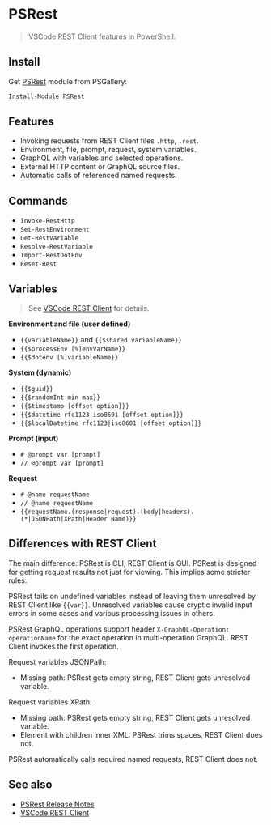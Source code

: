 # PSRest

> VSCode REST Client features in PowerShell.

## Install

Get [PSRest](https://www.powershellgallery.com/packages/PSRest) module from PSGallery:

```powershell
Install-Module PSRest
```

## Features

- Invoking requests from REST Client files `.http`, `.rest`.
- Environment, file, prompt, request, system variables.
- GraphQL with variables and selected operations.
- External HTTP content or GraphQL source files.
- Automatic calls of referenced named requests.

## Commands

- `Invoke-RestHttp`
- `Set-RestEnvironment`
- `Get-RestVariable`
- `Resolve-RestVariable`
- `Import-RestDotEnv`
- `Reset-Rest`

## Variables

> See [VSCode REST Client] for details.

**Environment and file (user defined)**

- `{{variableName}}` and `{{$shared variableName}}`
- `{{$processEnv [%]envVarName}}`
- `{{$dotenv [%]variableName}}`

**System (dynamic)**

- `{{$guid}}`
- `{{$randomInt min max}}`
- `{{$timestamp [offset option]}}`
- `{{$datetime rfc1123|iso8601 [offset option]}}`
- `{{$localDatetime rfc1123|iso8601 [offset option]}}`

**Prompt (input)**

- `# @prompt var [prompt]`
- `// @prompt var [prompt]`

**Request**

- `# @name requestName`
- `// @name requestName`
- `{{requestName.(response|request).(body|headers).(*|JSONPath|XPath|Header Name)}}`

## Differences with REST Client

The main difference: PSRest is CLI, REST Client is GUI. PSRest is designed for
getting request results not just for viewing. This implies some stricter rules.

PSRest fails on undefined variables instead of leaving them unresolved by REST
Client like `{{var}}`. Unresolved variables cause cryptic invalid input errors
in some cases and various processing issues in others.

PSRest GraphQL operations support header `X-GraphQL-Operation: operationName`
for the exact operation in multi-operation GraphQL. REST Client invokes the
first operation.

Request variables JSONPath:
- Missing path: PSRest gets empty string, REST Client gets unresolved variable.

Request variables XPath:
- Missing path: PSRest gets empty string, REST Client gets unresolved variable.
- Element with children inner XML: PSRest trims spaces, REST Client does not.

PSRest automatically calls required named requests, REST Client does not.

## See also

- [PSRest Release Notes](https://github.com/nightroman/PSRest/blob/main/Release-Notes.md)
- [VSCode REST Client]

[VSCode REST Client]: https://github.com/Huachao/vscode-restclient#readme
